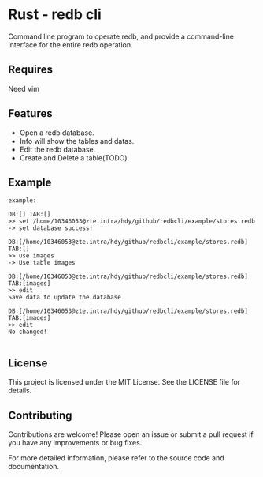 # Rust - redb cli
Command line program to operate redb, and provide a command-line interface for the entire redb operation.


## Requires
Need vim

## Features
- Open a redb database.
- Info will show the tables and datas.
- Edit the redb database.
- Create and Delete a table(TODO).

## Example

```shell
example:

DB:[] TAB:[] 
>> set /home/10346053@zte.intra/hdy/github/redbcli/example/stores.redb
-> set database success! 

DB:[/home/10346053@zte.intra/hdy/github/redbcli/example/stores.redb] TAB:[] 
>> use images
-> Use table images 

DB:[/home/10346053@zte.intra/hdy/github/redbcli/example/stores.redb] TAB:[images] 
>> edit
Save data to update the database

DB:[/home/10346053@zte.intra/hdy/github/redbcli/example/stores.redb] TAB:[images] 
>> edit
No changed!


```

## License
This project is licensed under the MIT License. See the LICENSE file for details.


## Contributing
Contributions are welcome! Please open an issue or submit a pull request if you have any improvements or bug fixes.

For more detailed information, please refer to the source code and documentation.